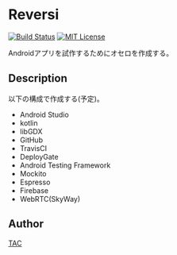 Reversi
=======

[![Build Status](https://travis-ci.org/TAC/Reversi.svg?branch=master)](https://travis-ci.org/TAC/Reversi)
[![MIT License](http://img.shields.io/badge/license-MIT-blue.svg?style=flat)](https://github.com/TAC/Reversi/blob/master/LICENSE)

Androidアプリを試作するためにオセロを作成する。

## Description

以下の構成で作成する(予定)。

* Android Studio
* kotlin
* libGDX
* GitHub
* TravisCI
* DeployGate
* Android Testing Framework
* Mockito
* Espresso
* Firebase
* WebRTC(SkyWay)

## Author

[TAC](https://github.com/TAC)

